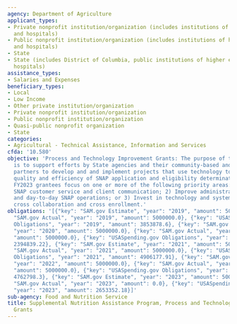 ```yaml
---
agency: Department of Agriculture
applicant_types:
- Private nonprofit institution/organization (includes institutions of higher education
  and hospitals)
- Public nonprofit institution/organization (includes institutions of higher education
  and hospitals)
- State
- State (includes District of Columbia, public institutions of higher education and
  hospitals)
assistance_types:
- Salaries and Expenses
beneficiary_types:
- Local
- Low Income
- Other private institution/organization
- Private nonprofit institution/organization
- Public nonprofit institution/organization
- Quasi-public nonprofit organization
- State
categories:
- Agricultural - Technical Assistance, Information and Services
cfda: '10.580'
objective: 'Process and Technology Improvement Grants: The purpose of these grants
  is to support efforts by State agencies and their community-based and faith-based
  partners to develop and and implement projects that use technology to improve the
  quality and efficiency of SNAP application and eligibility determination systems.
  FY2023 grantees focus on one or more of the following priority areas: 1) Modernize
  SNAP customer service and client communication; 2) Improve administrative infrastructure
  and day-to-day SNAP operations; or 3) Invest in technology and systems to encourage
  cross collaboration and cross enrollment.'
obligations: '[{"key": "SAM.gov Estimate", "year": "2019", "amount": 5000000.0}, {"key":
  "SAM.gov Actual", "year": "2019", "amount": 5000000.0}, {"key": "USASpending.gov
  Obligations", "year": "2019", "amount": 3853878.6}, {"key": "SAM.gov Estimate",
  "year": "2020", "amount": 5000000.0}, {"key": "SAM.gov Actual", "year": "2020",
  "amount": 5000000.0}, {"key": "USASpending.gov Obligations", "year": "2020", "amount":
  2394839.22}, {"key": "SAM.gov Estimate", "year": "2021", "amount": 5000000.0}, {"key":
  "SAM.gov Actual", "year": "2021", "amount": 5000000.0}, {"key": "USASpending.gov
  Obligations", "year": "2021", "amount": 4906177.91}, {"key": "SAM.gov Estimate",
  "year": "2022", "amount": 5000000.0}, {"key": "SAM.gov Actual", "year": "2022",
  "amount": 5000000.0}, {"key": "USASpending.gov Obligations", "year": "2022", "amount":
  4762798.3}, {"key": "SAM.gov Estimate", "year": "2023", "amount": 5000000.0}, {"key":
  "SAM.gov Actual", "year": "2023", "amount": 0.0}, {"key": "USASpending.gov Obligations",
  "year": "2023", "amount": 2653352.18}]'
sub-agency: Food and Nutrition Service
title: Supplemental Nutrition Assistance Program, Process and Technology Improvement
  Grants
---
```

